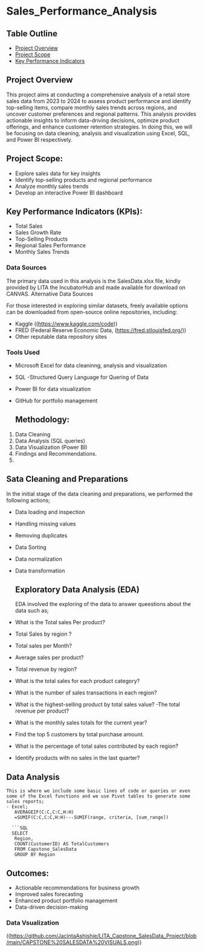 # Sales_Performance_Analysis

## Table Outline
- [Project Overview](#project-overview)
- [Project Scope](#project-scope)
- [Key Performance Indicators](#key-performanceindicators)
## Project Overview
This project aims at conducting a comprehensive analysis of a retail store sales data from 2023 to 2024 to assess product performance and identify top-selling items, compare monthly sales trends across regions, and uncover customer preferences and regional patterns. This analysis provides actionable insights to inform data-driving decisions, optimize product offerings, and enhance customer retention strategies. In doing this, we will be focusing on data cleaning, analysis and visualization using Excel, SQL, and Power BI respectively.

## Project Scope:

- Explore sales data for key insights
- Identify top-selling products and regional performance
- Analyze monthly sales trends
- Develop an interactive Power BI dashboard

## Key Performance Indicators (KPIs):

- Total Sales
- Sales Growth Rate
- Top-Selling Products
- Regional Sales Performance
- Monthly Sales Trends



### Data Sources

The primary data used in this analysis is the SalesData.xlsx file, kindly provided by LITA the IncubatorHub and made available for download on CANVAS.
Alternative Data Sources

For those interested in exploring similar datasets, freely available options can be downloaded from open-source online repositories, including:

- Kaggle ((https://www.kaggle.com/code))
- FRED (Federal Reserve Economic Data, (https://fred.stlouisfed.org/))
- Other reputable data repository sites

### Tools Used
- Microsoft Excel for data cleaninng, analysis and visualization
- SQL -Structured Query Language for Quering of Data
- Power BI for data visualization
- GitHub for portfolio management

   ## Methodology:
1. Data Cleaning
2. Data Analysis (SQL queries)
3. Data Visualization (Power BI)
4. Findings and Recommendations.
5. 
## Sata Cleaning and Preparations 
In the initial stage of the data cleaning and preparations, we performed the following actions;
- Data loading and inspection
- Handling missing values
- Removing duplicates
- Data Sorting
- Data normalization
- Data transformation

  ## Exploratory Data Analysis (EDA)

  EDA involved the exploring of the data to answer queestions about the data such as;
  
- What is the Total sales Per product?
- Total Sales by region ?
- Total sales per Month?
- Average sales per product?
- Total revenue by region?
- What is the total sales for each product category?
- What is the number of sales transactions in each region?
- What is the highest-selling product by total sales value?
-The total revenue per product?
- What is the monthly sales totals for the current year?
- Find the top 5 customers by total purchase amount.
- What is the percentage of total sales contributed by each region?
- Identify products with no sales in the last quarter?


## Data Analysis
```
This is where we include some basic lines of code or queries or even some of the Excel functions and we use Pivot tables to generate some sales reports;
- Excel;
   AVERAGEIF(C:C,C:C,H:H)
   =SUMIF(C:C,C:C,H:H)---SUMIF(range, criteria, [sum_range])
  
  ```SQL
  SELECT
   Region,
   COUNT(CustomerID) AS TotalCustomers
   FROM Capstone_SalesData
   GROUP BY Region
```

## Outcomes:

- Actionable recommendations for business growth
- Improved sales forecasting
- Enhanced product portfolio management
- Data-driven decision-making


### Data Vsualization

((https://github.com/JacintaAshishie/LITA_Capstone_SalesData_Project/blob/main/CAPSTONE%20SALESDATA%20VISUALS.png))
  





